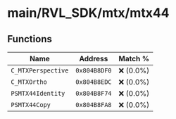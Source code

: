 # main/RVL_SDK/mtx/mtx44

## Functions

| Name | Address | Match % |
|------|---------|---------|
| `C_MTXPerspective` | `0x804B8DF0` | :x: (0.0%) |
| `C_MTXOrtho` | `0x804B8EDC` | :x: (0.0%) |
| `PSMTX44Identity` | `0x804B8F74` | :x: (0.0%) |
| `PSMTX44Copy` | `0x804B8FA8` | :x: (0.0%) |